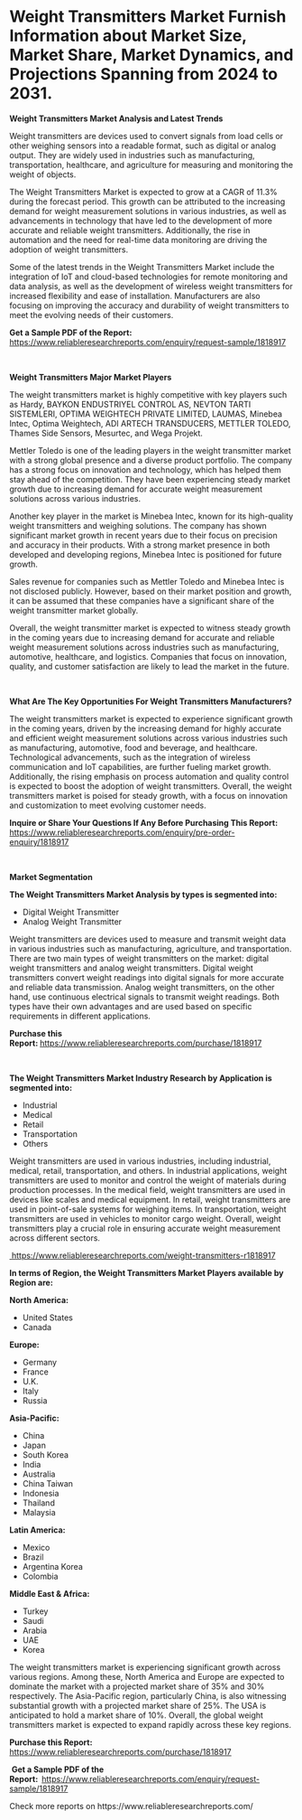 <p><h1>Weight Transmitters Market Furnish Information about Market Size, Market Share, Market Dynamics, and Projections Spanning from 2024 to 2031.</h1></p><p><strong>Weight Transmitters Market Analysis and Latest Trends</strong></p>
<p><p>Weight transmitters are devices used to convert signals from load cells or other weighing sensors into a readable format, such as digital or analog output. They are widely used in industries such as manufacturing, transportation, healthcare, and agriculture for measuring and monitoring the weight of objects.</p><p>The Weight Transmitters Market is expected to grow at a CAGR of 11.3% during the forecast period. This growth can be attributed to the increasing demand for weight measurement solutions in various industries, as well as advancements in technology that have led to the development of more accurate and reliable weight transmitters. Additionally, the rise in automation and the need for real-time data monitoring are driving the adoption of weight transmitters.</p><p>Some of the latest trends in the Weight Transmitters Market include the integration of IoT and cloud-based technologies for remote monitoring and data analysis, as well as the development of wireless weight transmitters for increased flexibility and ease of installation. Manufacturers are also focusing on improving the accuracy and durability of weight transmitters to meet the evolving needs of their customers.</p></p>
<p><strong>Get a Sample PDF of the Report:&nbsp;</strong> <a href="https://www.reliableresearchreports.com/enquiry/request-sample/1818917">https://www.reliableresearchreports.com/enquiry/request-sample/1818917</a></p>
<p>&nbsp;</p>
<p><strong>Weight Transmitters Major Market Players</strong></p>
<p><p>The weight transmitters market is highly competitive with key players such as Hardy, BAYKON ENDUSTRIYEL CONTROL AS, NEVTON TARTI SISTEMLERI, OPTIMA WEIGHTECH PRIVATE LIMITED, LAUMAS, Minebea Intec, Optima Weightech, ADI ARTECH TRANSDUCERS, METTLER TOLEDO, Thames Side Sensors, Mesurtec, and Wega Projekt.</p><p>Mettler Toledo is one of the leading players in the weight transmitter market with a strong global presence and a diverse product portfolio. The company has a strong focus on innovation and technology, which has helped them stay ahead of the competition. They have been experiencing steady market growth due to increasing demand for accurate weight measurement solutions across various industries.</p><p>Another key player in the market is Minebea Intec, known for its high-quality weight transmitters and weighing solutions. The company has shown significant market growth in recent years due to their focus on precision and accuracy in their products. With a strong market presence in both developed and developing regions, Minebea Intec is positioned for future growth.</p><p>Sales revenue for companies such as Mettler Toledo and Minebea Intec is not disclosed publicly. However, based on their market position and growth, it can be assumed that these companies have a significant share of the weight transmitter market globally.</p><p>Overall, the weight transmitter market is expected to witness steady growth in the coming years due to increasing demand for accurate and reliable weight measurement solutions across industries such as manufacturing, automotive, healthcare, and logistics. Companies that focus on innovation, quality, and customer satisfaction are likely to lead the market in the future.</p></p>
<p>&nbsp;</p>
<p><strong>What Are The Key Opportunities For Weight Transmitters Manufacturers?</strong></p>
<p><p>The weight transmitters market is expected to experience significant growth in the coming years, driven by the increasing demand for highly accurate and efficient weight measurement solutions across various industries such as manufacturing, automotive, food and beverage, and healthcare. Technological advancements, such as the integration of wireless communication and IoT capabilities, are further fueling market growth. Additionally, the rising emphasis on process automation and quality control is expected to boost the adoption of weight transmitters. Overall, the weight transmitters market is poised for steady growth, with a focus on innovation and customization to meet evolving customer needs.</p></p>
<p><strong>Inquire or Share Your Questions If Any Before Purchasing This Report:</strong> <a href="https://www.reliableresearchreports.com/enquiry/pre-order-enquiry/1818917">https://www.reliableresearchreports.com/enquiry/pre-order-enquiry/1818917</a></p>
<p>&nbsp;</p>
<p><strong>Market Segmentation</strong></p>
<p><strong>The Weight Transmitters Market Analysis by types is segmented into:</strong></p>
<p><ul><li>Digital Weight Transmitter</li><li>Analog Weight Transmitter</li></ul></p>
<p><p>Weight transmitters are devices used to measure and transmit weight data in various industries such as manufacturing, agriculture, and transportation. There are two main types of weight transmitters on the market: digital weight transmitters and analog weight transmitters. Digital weight transmitters convert weight readings into digital signals for more accurate and reliable data transmission. Analog weight transmitters, on the other hand, use continuous electrical signals to transmit weight readings. Both types have their own advantages and are used based on specific requirements in different applications.</p></p>
<p><strong>Purchase this Report:&nbsp;</strong><a href="https://www.reliableresearchreports.com/purchase/1818917">https://www.reliableresearchreports.com/purchase/1818917</a></p>
<p>&nbsp;</p>
<p><strong>The Weight Transmitters Market Industry Research by Application is segmented into:</strong></p>
<p><ul><li>Industrial</li><li>Medical</li><li>Retail</li><li>Transportation</li><li>Others</li></ul></p>
<p><p>Weight transmitters are used in various industries, including industrial, medical, retail, transportation, and others. In industrial applications, weight transmitters are used to monitor and control the weight of materials during production processes. In the medical field, weight transmitters are used in devices like scales and medical equipment. In retail, weight transmitters are used in point-of-sale systems for weighing items. In transportation, weight transmitters are used in vehicles to monitor cargo weight. Overall, weight transmitters play a crucial role in ensuring accurate weight measurement across different sectors.</p></p>
<p><a href="https://www.reliableresearchreports.com/weight-transmitters-r1818917">&nbsp;https://www.reliableresearchreports.com/weight-transmitters-r1818917</a></p>
<p><strong>In terms of Region, the Weight Transmitters Market Players available by Region are:</strong></p>
<p>
    <p> <strong> North America: </strong>
        <ul>
            <li>United States</li>
            <li>Canada</li>
        </ul>
        </p> 
    <p> <strong> Europe: </strong>
        <ul>
            <li>Germany</li>
            <li>France</li>
            <li>U.K.</li>
            <li>Italy</li>
            <li>Russia</li>
        </ul>
        </p> 
    <p> <strong> Asia-Pacific: </strong>
        <ul>
            <li>China</li>
            <li>Japan</li>
            <li>South Korea</li>
            <li>India</li>
            <li>Australia</li>
            <li>China Taiwan</li>
            <li>Indonesia</li>
            <li>Thailand</li>
            <li>Malaysia</li>
        </ul>
        </p> 
    <p> <strong> Latin America: </strong>
        <ul>
            <li>Mexico</li>
            <li>Brazil</li>
            <li>Argentina Korea</li>
            <li>Colombia</li>
        </ul>
        </p> 
    <p> <strong> Middle East & Africa: </strong>
        <ul>
            <li>Turkey</li>
            <li>Saudi</li>
            <li>Arabia</li>
            <li>UAE</li>
            <li>Korea</li>
        </ul>
    </p>
    </p>
<p><p>The weight transmitters market is experiencing significant growth across various regions. Among these, North America and Europe are expected to dominate the market with a projected market share of 35% and 30% respectively. The Asia-Pacific region, particularly China, is also witnessing substantial growth with a projected market share of 25%. The USA is anticipated to hold a market share of 10%. Overall, the global weight transmitters market is expected to expand rapidly across these key regions.</p></p>
<p><strong>Purchase this Report: </strong><a href="https://www.reliableresearchreports.com/purchase/1818917">https://www.reliableresearchreports.com/purchase/1818917</a></p>
<p>&nbsp;<strong>Get a Sample PDF of the Report:&nbsp;&nbsp;</strong><a href="https://www.reliableresearchreports.com/enquiry/request-sample/1818917">https://www.reliableresearchreports.com/enquiry/request-sample/1818917</a></p>
<p><strong></strong></p>
<p>Check more reports on https://www.reliableresearchreports.com/</p>